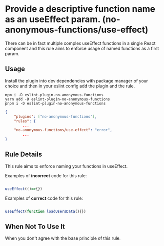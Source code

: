 # Provide a descriptive function name as an useEffect param. (no-anonymous-functions/use-effect)

There can be in fact multiple complex useEffect functions in a single React component and this rule aims to enforce usage of named functions as a first param.

## Usage
Install the plugin into dev dependencies with package manager of your choice and then in your eslint config add the plugin and the rule.

```
npm i -D eslint-plugin-no-anonymous-functions
yarn add -D eslint-plugin-no-anonymous-functions
pnpm i -D eslint-plugin-no-anonymous-functions
```

```json
{
    "plugins": ["no-anonymous-functions"],
    "rules": {
        ...
    "no-anonymous-functions/use-effect": "error",
        ...
}
```

## Rule Details

This rule aims to enforce naming your functions in useEffect.

Examples of **incorrect** code for this rule:

```js

useEffect(()=>{})

```

Examples of **correct** code for this rule:

```js

useEffect(function loadUsersData(){})

```

## When Not To Use It

When you don't agree with the base principle of this rule.
